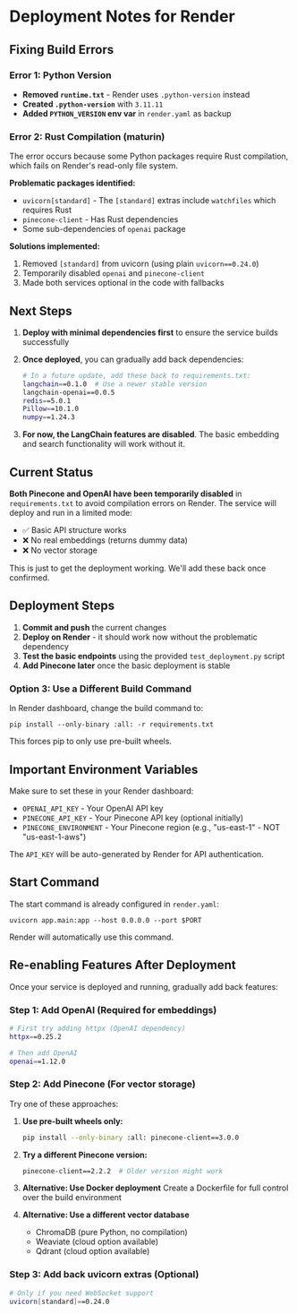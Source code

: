 # Deployment Notes for Render

## Fixing Build Errors

### Error 1: Python Version
- **Removed `runtime.txt`** - Render uses `.python-version` instead
- **Created `.python-version`** with `3.11.11`
- **Added `PYTHON_VERSION` env var** in `render.yaml` as backup

### Error 2: Rust Compilation (maturin)
The error occurs because some Python packages require Rust compilation, which fails on Render's read-only file system. 

**Problematic packages identified:**
- `uvicorn[standard]` - The `[standard]` extras include `watchfiles` which requires Rust
- `pinecone-client` - Has Rust dependencies
- Some sub-dependencies of `openai` package

**Solutions implemented:**
1. Removed `[standard]` from uvicorn (using plain `uvicorn==0.24.0`)
2. Temporarily disabled `openai` and `pinecone-client`
3. Made both services optional in the code with fallbacks

## Next Steps

1. **Deploy with minimal dependencies first** to ensure the service builds successfully
2. **Once deployed**, you can gradually add back dependencies:
   ```bash
   # In a future update, add these back to requirements.txt:
   langchain==0.1.0  # Use a newer stable version
   langchain-openai==0.0.5
   redis==5.0.1
   Pillow==10.1.0
   numpy==1.24.3
   ```

3. **For now, the LangChain features are disabled**. The basic embedding and search functionality will work without it.

## Current Status

**Both Pinecone and OpenAI have been temporarily disabled** in `requirements.txt` to avoid compilation errors on Render. The service will deploy and run in a limited mode:
- ✅ Basic API structure works
- ❌ No real embeddings (returns dummy data)
- ❌ No vector storage

This is just to get the deployment working. We'll add these back once confirmed.

## Deployment Steps

1. **Commit and push** the current changes
2. **Deploy on Render** - it should work now without the problematic dependency
3. **Test the basic endpoints** using the provided `test_deployment.py` script
4. **Add Pinecone later** once the basic deployment is stable

### Option 3: Use a Different Build Command
In Render dashboard, change the build command to:
```
pip install --only-binary :all: -r requirements.txt
```
This forces pip to only use pre-built wheels.

## Important Environment Variables

Make sure to set these in your Render dashboard:
- `OPENAI_API_KEY` - Your OpenAI API key
- `PINECONE_API_KEY` - Your Pinecone API key (optional initially)
- `PINECONE_ENVIRONMENT` - Your Pinecone region (e.g., "us-east-1" - NOT "us-east-1-aws")

The `API_KEY` will be auto-generated by Render for API authentication.

## Start Command

The start command is already configured in `render.yaml`:
```
uvicorn app.main:app --host 0.0.0.0 --port $PORT
```

Render will automatically use this command.

## Re-enabling Features After Deployment

Once your service is deployed and running, gradually add back features:

### Step 1: Add OpenAI (Required for embeddings)
```bash
# First try adding httpx (OpenAI dependency)
httpx==0.25.2

# Then add OpenAI
openai==1.12.0
```

### Step 2: Add Pinecone (For vector storage)
Try one of these approaches:
1. **Use pre-built wheels only:**
   ```bash
   pip install --only-binary :all: pinecone-client==3.0.0
   ```

2. **Try a different Pinecone version:**
   ```bash
   pinecone-client==2.2.2  # Older version might work
   ```

3. **Alternative: Use Docker deployment**
   Create a Dockerfile for full control over the build environment

4. **Alternative: Use a different vector database**
   - ChromaDB (pure Python, no compilation)
   - Weaviate (cloud option available)
   - Qdrant (cloud option available)

### Step 3: Add back uvicorn extras (Optional)
```bash
# Only if you need WebSocket support
uvicorn[standard]==0.24.0
``` 